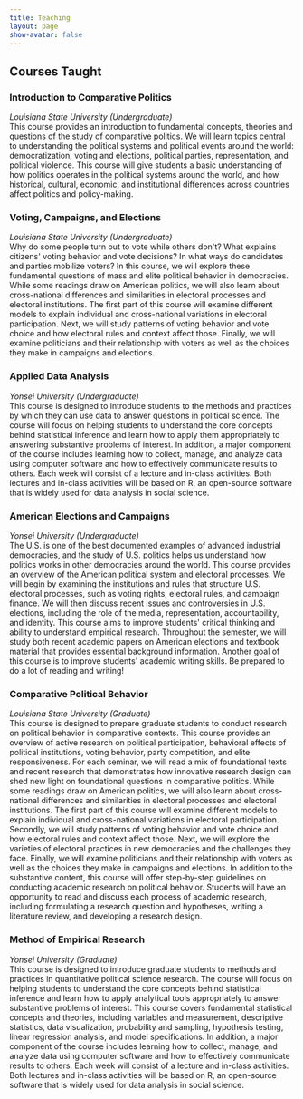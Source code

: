 ```yaml
---
title: Teaching
layout: page
show-avatar: false
---
```


<section>
  <h2>Courses Taught</h2>
  <h3>  Introduction to Comparative Politics</h3>  <i>Louisiana State University (Undergraduate) </i>
  <br> This course provides an introduction to fundamental concepts, theories
and questions of the study of comparative politics. We will learn topics central
to understanding the political systems and political events around the world: democratization,
voting and elections, political parties, representation, and political violence. This course will give
students a basic understanding of how politics operates in the political systems around the world,
and how historical, cultural, economic, and institutional differences across countries affect politics
and policy-making.

<h3>Voting, Campaigns, and Elections</h3> <i>Louisiana State University (Undergraduate) </i>
  <br> Why do some people turn out to vote while others don't? What explains citizens' voting behavior and vote decisions? In what ways do candidates and parties mobilize voters? In this course, we will explore these fundamental questions of mass and elite political behavior in democracies. While some readings draw on American politics, we will also learn about cross-national differences and similarities in electoral processes and electoral institutions. The first part of this course will examine different models to explain individual and cross-national variations in electoral participation. Next, we will study patterns of voting behavior and vote choice and how electoral rules and context affect those. Finally, we will examine politicians and their relationship with voters as well as the choices they make in campaigns and elections.

<h3>Applied Data Analysis</h3> <i>Yonsei University (Undergraduate)</i>
  <br>This course is designed to introduce students to the methods and practices by which they can use data to answer questions in political science. The course will focus on helping students to understand the core concepts behind statistical inference and learn how to apply them appropriately to answering substantive problems of interest. In addition, a major component of the course includes learning how to collect, manage, and analyze data using computer software and how to effectively communicate results to others. Each week will consist of a lecture and in-class activities. Both lectures and in-class activities will be based on R, an open-source software that is widely used for data analysis in social science.

<h3>American Elections and Campaigns</h3> <i>Yonsei University (Undergraduate)</i>
<br> 
The U.S. is one of the best documented examples of advanced industrial democracies, and the study of U.S. politics helps us understand how politics works in other democracies around the world. This course provides an overview of the American political system and electoral processes. We will begin by examining the institutions and rules that structure U.S. electoral processes, such as voting rights, electoral rules, and campaign finance. We will then discuss recent issues and controversies in U.S. elections, including the role of the media, representation, accountability, and identity. This course aims to improve students' critical thinking and ability to understand empirical research. Throughout the semester, we will study both recent academic papers on American elections and textbook material that provides essential background information. Another goal of this course is to improve students' academic writing skills. Be prepared to do a lot of reading and writing!

<h3>Comparative Political Behavior</h3> <i>Louisiana State University (Graduate)</i>
<br>This course is designed to prepare graduate students to conduct research on political behavior in comparative contexts. This course provides an overview of active research on political participation, behavioral effects of political institutions, voting behavior, party competition, and elite responsiveness.
For each seminar, we will read a mix of foundational texts and recent research that demonstrates how innovative research design can shed new light on foundational questions in comparative politics. While some readings draw on American politics, we will also learn about cross-national differences and similarities in electoral processes and electoral institutions. The first part of this course will examine different models to explain individual and cross-national
variations in electoral participation. Secondly, we will study patterns of voting behavior and vote choice and how electoral rules and context affect those. Next, we will explore the varieties of electoral practices in new democracies and the challenges they face. Finally, we will examine politicians and their relationship with voters as well as the choices they make in campaigns and elections. In addition to the substantive content, this course will offer step-by-step guidelines on conducting
academic research on political behavior. Students will have an opportunity to read and discuss each process of academic research, including formulating a research question and hypotheses, writing a literature review, and developing a research design.

<h3>Method of Empirical Research</h3> <i>Yonsei University (Graduate)</i>
<br> This course is designed to introduce graduate students to methods and practices in quantitative political science research. The course will focus on helping students to understand the core concepts behind statistical inference and learn how to apply analytical tools appropriately to answer substantive problems of interest. This course covers fundamental statistical concepts and theories, including variables and measurement, descriptive statistics, data visualization, probability and sampling, hypothesis testing, linear regression analysis, and model specifications.  In addition, a major component of the course includes learning how to collect, manage, and analyze data using computer software and how to effectively communicate results to others. Each week will consist of a lecture and in-class activities. Both lectures and in-class activities will be based on R, an open-source software that is widely used for data analysis in social science. 
</section>
